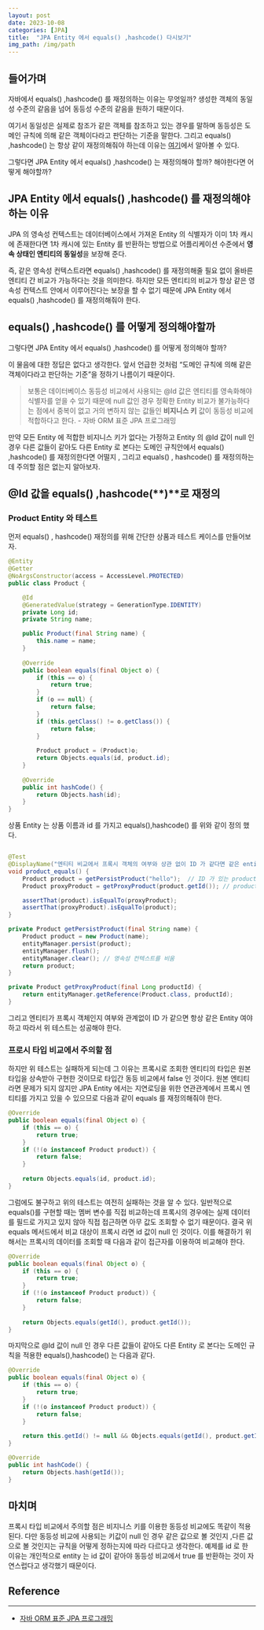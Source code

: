 ```yaml
---
layout: post
date: 2023-10-08
categories: [JPA]
title:  "JPA Entity 에서 equals() ,hashcode() 다시보기"
img_path: /img/path
---
```


## 들어가며

자바에서 equals() ,hashcode() 를 재정의하는 이유는 무엇일까? 생성한 객체의 동일성 수준의 같음을 넘어 동등성 수준의 같음을 원하기 때문이다.

여기서 동일성은 실제로 참조가 같은 객체를 참조하고 있는 경우를 말하며 동등성은 도메인 규칙에 의해 같은 객체이다라고 판단하는 기준을 말한다. 그리고 equals() ,hashcode() 는 항상 같이 재정의해줘야 하는데 이유는 [여기](https://tecoble.techcourse.co.kr/post/2020-07-29-equals-and-hashCode/)에서 알아볼 수 있다.

그렇다면 JPA Entity 에서 equals() ,hashcode() 는 재정의해야 할까? 해야한다면 어떻게 해야할까?

## JPA Entity 에서 equals() ,hashcode() 를 재정의해야하는 이유

JPA 의 영속성 컨텍스트는 데이터베이스에서 가져온 Entity 의 식별자가 이미 1차 캐시에 존재한다면 1차 캐시에 있는 Entity 를 반환하는 방법으로  어플리케이션 수준에서 **영속 상태인 엔티티의 동일성**을 보장해 준다.

즉, 같은 영속성 컨텍스트라면 equals() ,hashcode() 를 재정의해줄 필요 없이 올바른 엔티티 간 비교가 가능하다는 것을 의미한다. 하지만 모든 엔티티의 비교가 항상 같은 영속성 컨텍스트 안에서 이루어진다는 보장을 할 수 없기 때문에 JPA Entity 에서 equals() ,hashcode() 를 재정의해줘야 한다.

## equals() ,hashcode() 를 어떻게 정의해야할까

그렇다면 JPA Entity 에서 equals() ,hashcode() 를 어떻게 정의해야 할까?

이 물음에 대한 정답은 없다고 생각한다. 앞서 언급한 것처럼 “도메인 규칙에 의해 같은 객체이다라고 판단하는 기준”을 정하기 나름이기 때문이다.

> 보통은 데이터베이스 동등성 비교에서 사용되는 @Id 값은 엔티티를 영속화해야 식별자를 얻을 수 있기 때문에 null 값인 경우 정확한 Entity 비교가 불가능하다는 점에서 중복이 없고 거의 변하지 않는 값들인 **비지니스 키** 값이 동등성 비교에 적합하다고 한다. - 자바 ORM 표준 JPA 프로그래밍
> 

만약 모든 Entity 에 적합한 비지니스 키가 없다는 가정하고 Entity 의  @Id 값이 null 인 경우 다른 값들이 같아도 다른 Entity 로 본다는 도메인 규칙안에서 equals() ,hashcode() 를 재정의한다면 어떨지 , 그리고 equals() , hashcode() 를 재정의하는데 주의할 점은 없는지 알아보자.

 

## @Id 값을  equals() ,hashcode(**)**로 재정의

### Product Entity 와 테스트

먼저 equals() , hashcode() 재정의를 위해 간단한 상품과 테스트 케이스를 만들어보자.

```java
@Entity
@Getter
@NoArgsConstructor(access = AccessLevel.PROTECTED)
public class Product {

    @Id
    @GeneratedValue(strategy = GenerationType.IDENTITY)
    private Long id;
    private String name;

    public Product(final String name) {
        this.name = name;
    }
    
    @Override
    public boolean equals(final Object o) {
        if (this == o) {
            return true;
        }
        if (o == null) {
            return false;
        }
        if (this.getClass() != o.getClass()) {
            return false;
        }
        
        Product product = (Product)o;
        return Objects.equals(id, product.id);
    }
    
    @Override
    public int hashCode() {
        return Objects.hash(id);
    }
}
```

상품 Entity 는 상품 이름과 id 를 가지고 equals(),hashcode() 를 위와 같이 정의 했다.

```java

@Test
@DisplayName("엔티티 비교에서 프록시 객체의 여부와 상관 없이 ID 가 같다면 같은 entity 여야한다.")
void product_equals() {
    Product product = getPersistProduct("hello");  // ID 가 있는 product 를 가져옴
    Product proxyProduct = getProxyProduct(product.getId()); // product ID 로 프록시 객체를 가져옴

    assertThat(product).isEqualTo(proxyProduct);
    assertThat(proxyProduct).isEqualTo(product);
}

private Product getPersistProduct(final String name) {
    Product product = new Product(name);
    entityManager.persist(product);
    entityManager.flush();
    entityManager.clear(); // 영속성 컨텍스트를 비움
    return product;
}

private Product getProxyProduct(final Long productId) {
    return entityManager.getReference(Product.class, productId);
}
```

그리고 엔티티가 프록시 객체인지 여부와 관계없이 ID 가 같으면 항상 같은 Entity 여야하고 따라서 위 테스트는 성공해야 한다.

### 프로시 타입 비교에서 주의할 점

하지만 위 테스트는 실패하게 되는데 그 이유는 프록시로 조회한 엔티티의 타입은 원본 타입을 상속받아 구현한 것이므로 타입간 동등 비교에서 false 인 것이다. 원본 엔티티라면 문제가 되지 않지만 JPA Entity 에서는 지연로딩을 위한 연관관계에서 프록시 엔티티를 가지고 있을 수 있으므로 다음과 같이 equals 를 재정의해줘야 한다.

```java
@Override
public boolean equals(final Object o) {
    if (this == o) {
        return true;
    }
    if (!(o instanceof Product product)) {
        return false;
    }
    
    return Objects.equals(id, product.id);
}
```

그럼에도 불구하고 위의 테스트는 여전히 실패하는 것을 알 수 있다. 일반적으로 equals()를 구현할 때는 멤버 변수를 직접 비교하는데 프록시의 경우에는 실제 데이터를 필드로 가지고 있지 않아 직접 접근하면 아무 값도 조회할 수 없기 때문이다. 결국 위 equals 메서드에서 비교 대상이 프록시 라면 id 값이 null 인 것이다. 이를 해결하기 위해서는 프록시의 데이터를 조회할 때 다음과 같이 접근자를 이용하여 비교해야 한다.

```java
@Override
public boolean equals(final Object o) {
    if (this == o) {
        return true;
    }
    if (!(o instanceof Product product)) {
        return false;
    }
    
    return Objects.equals(getId(), product.getId());
}
```

마지막으로 @Id 값이 null 인 경우 다른 값들이 같아도 다른 Entity 로 본다는 도메인 규칙을 적용한 equals(),hashcode() 는 다음과 같다.

```java
@Override
public boolean equals(final Object o) {
    if (this == o) {
        return true;
    }
    if (!(o instanceof Product product)) {
        return false;
    }
    
    return this.getId() != null && Objects.equals(getId(), product.getId());
}

@Override
public int hashCode() {
    return Objects.hash(getId());
}
```

## 마치며

프록시 타입 비교에서 주의할 점은 비지니스 키를 이용한 동등성 비교에도 똑같이 적용된다. 다만 동등성 비교에 사용되는 키값이 null 인 경우 같은 값으로 볼 것인지 ,다른 값으로 볼 것인지는 규칙을 어떻게 정하는지에 따라 다르다고 생각한다. 예제를 id 로 한 이유는 개인적으로 entity 는 id 값이 같아야 동등성 비교에서 true 를 반환하는 것이 자연스럽다고 생각했기 때문이다.

## Reference

---

- [자바 ORM 표준 JPA 프로그래밍](https://www.yes24.com/Product/Goods/90439472)